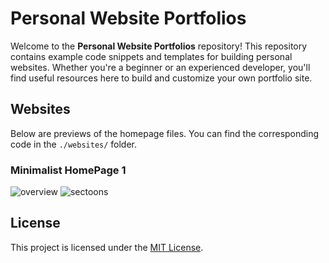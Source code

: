 # Personal Website Portfolios

Welcome to the **Personal Website Portfolios** repository! This repository contains example code snippets and templates for building personal websites. Whether you're a beginner or an experienced developer, you'll find useful resources here to build and customize your own portfolio site.

## Websites
Below are previews of the homepage files. You can find the corresponding code in the `./websites/` folder.

### Minimalist HomePage 1
![overview](./websites/minimalist_homepage_1_1.png)
![sectoons](./websites/minimalist_homepage_1_2.png)

## License

This project is licensed under the [MIT License](./LICENSE).
